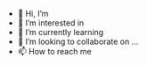 - 👋 Hi, I’m
- 👀 I’m interested in
- 🌱 I’m currently learning
- 💞️ I’m looking to collaborate on ...
- 📫 How to reach me 

<!---
HalilKelew/HalilKelew is a ✨ special ✨ repository because its `README.md` (this file) appears on your GitHub profile.
You can click the Preview link to take a look at your changes.
--->
